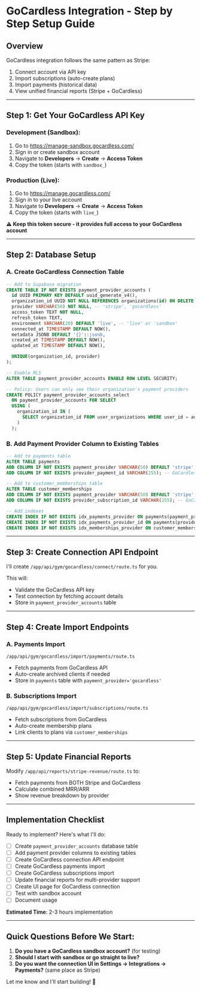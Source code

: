 # GoCardless Integration - Step by Step Setup Guide

## Overview

GoCardless integration follows the same pattern as Stripe:

1. Connect account via API key
2. Import subscriptions (auto-create plans)
3. Import payments (historical data)
4. View unified financial reports (Stripe + GoCardless)

---

## Step 1: Get Your GoCardless API Key

### Development (Sandbox):

1. Go to https://manage-sandbox.gocardless.com/
2. Sign in or create sandbox account
3. Navigate to **Developers** → **Create** → **Access Token**
4. Copy the token (starts with `sandbox_`)

### Production (Live):

1. Go to https://manage.gocardless.com/
2. Sign in to your live account
3. Navigate to **Developers** → **Create** → **Access Token**
4. Copy the token (starts with `live_`)

**⚠️ Keep this token secure - it provides full access to your GoCardless account**

---

## Step 2: Database Setup

### A. Create GoCardless Connection Table

```sql
-- Add to Supabase migration
CREATE TABLE IF NOT EXISTS payment_provider_accounts (
  id UUID PRIMARY KEY DEFAULT uuid_generate_v4(),
  organization_id UUID NOT NULL REFERENCES organizations(id) ON DELETE CASCADE,
  provider VARCHAR(50) NOT NULL, -- 'stripe', 'gocardless'
  access_token TEXT NOT NULL,
  refresh_token TEXT,
  environment VARCHAR(20) DEFAULT 'live', -- 'live' or 'sandbox'
  connected_at TIMESTAMP DEFAULT NOW(),
  metadata JSONB DEFAULT '{}'::jsonb,
  created_at TIMESTAMP DEFAULT NOW(),
  updated_at TIMESTAMP DEFAULT NOW(),

  UNIQUE(organization_id, provider)
);

-- Enable RLS
ALTER TABLE payment_provider_accounts ENABLE ROW LEVEL SECURITY;

-- Policy: Users can only see their organization's payment providers
CREATE POLICY payment_provider_accounts_select
  ON payment_provider_accounts FOR SELECT
  USING (
    organization_id IN (
      SELECT organization_id FROM user_organizations WHERE user_id = auth.uid()
    )
  );
```

### B. Add Payment Provider Column to Existing Tables

```sql
-- Add to payments table
ALTER TABLE payments
ADD COLUMN IF NOT EXISTS payment_provider VARCHAR(50) DEFAULT 'stripe',
ADD COLUMN IF NOT EXISTS provider_payment_id VARCHAR(255); -- GoCardless payment ID

-- Add to customer_memberships table
ALTER TABLE customer_memberships
ADD COLUMN IF NOT EXISTS payment_provider VARCHAR(50) DEFAULT 'stripe',
ADD COLUMN IF NOT EXISTS provider_subscription_id VARCHAR(255); -- GoCardless subscription ID

-- Add indexes
CREATE INDEX IF NOT EXISTS idx_payments_provider ON payments(payment_provider);
CREATE INDEX IF NOT EXISTS idx_payments_provider_id ON payments(provider_payment_id);
CREATE INDEX IF NOT EXISTS idx_memberships_provider ON customer_memberships(payment_provider);
```

---

## Step 3: Create Connection API Endpoint

I'll create `/app/api/gym/gocardless/connect/route.ts` for you.

This will:

- Validate the GoCardless API key
- Test connection by fetching account details
- Store in `payment_provider_accounts` table

---

## Step 4: Create Import Endpoints

### A. Payments Import

`/app/api/gym/gocardless/import/payments/route.ts`

- Fetch payments from GoCardless API
- Auto-create archived clients if needed
- Store in `payments` table with `payment_provider='gocardless'`

### B. Subscriptions Import

`/app/api/gym/gocardless/import/subscriptions/route.ts`

- Fetch subscriptions from GoCardless
- Auto-create membership plans
- Link clients to plans via `customer_memberships`

---

## Step 5: Update Financial Reports

Modify `/app/api/reports/stripe-revenue/route.ts` to:

- Fetch payments from BOTH Stripe and GoCardless
- Calculate combined MRR/ARR
- Show revenue breakdown by provider

---

## Implementation Checklist

Ready to implement? Here's what I'll do:

- [ ] Create `payment_provider_accounts` database table
- [ ] Add payment provider columns to existing tables
- [ ] Create GoCardless connection API endpoint
- [ ] Create GoCardless payments import
- [ ] Create GoCardless subscriptions import
- [ ] Update financial reports for multi-provider support
- [ ] Create UI page for GoCardless connection
- [ ] Test with sandbox account
- [ ] Document usage

**Estimated Time**: 2-3 hours implementation

---

## Quick Questions Before We Start:

1. **Do you have a GoCardless sandbox account?** (for testing)
2. **Should I start with sandbox or go straight to live?**
3. **Do you want the connection UI in Settings → Integrations → Payments?** (same place as Stripe)

Let me know and I'll start building! 🚀
